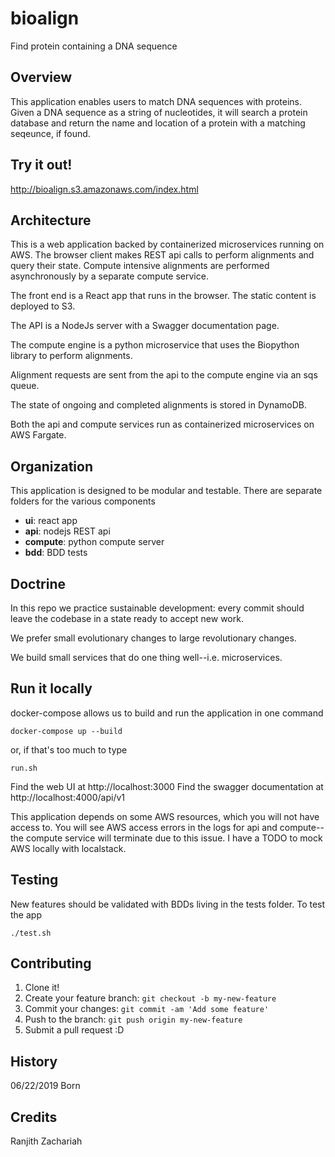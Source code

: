 # bioalign
Find protein containing a DNA sequence

## Overview
This application enables users to match DNA sequences with proteins. Given a DNA sequence as a string of nucleotides, it will search a protein database and return the name and location of a protein with a matching seqeunce, if found.

## Try it out!
http://bioalign.s3.amazonaws.com/index.html

## Architecture
This is a web application backed by containerized microservices running on AWS. The browser client makes REST api calls to perform alignments and query their state. Compute intensive alignments are performed asynchronously by a separate compute service.

The front end is a React app that runs in the browser. The static content is deployed to S3.

The API is a NodeJs server with a Swagger documentation page.

The compute engine is a python microservice that uses the Biopython library to perform alignments.

Alignment requests are sent from the api to the compute engine via an sqs queue.

The state of ongoing and completed alignments is stored in DynamoDB.

Both the api and compute services run as containerized microservices on AWS Fargate.

## Organization

This application is designed to be modular and testable. There are separate folders for the various components

- **ui**: react app
- **api**: nodejs REST api
- **compute**: python compute server
- **bdd**: BDD tests

## Doctrine
In this repo we practice sustainable development: every commit should leave the codebase in a state ready to accept new work.

We prefer small evolutionary changes to large revolutionary changes.

We build small services that do one thing well--i.e. microservices.

## Run it locally
docker-compose allows us to build and run the application in one command
```
docker-compose up --build
```
or, if that's too much to type
```
run.sh
```
Find the web UI at http://localhost:3000
Find the swagger documentation at http://localhost:4000/api/v1

This application depends on some AWS resources, which you will not have access to. You will see AWS access errors in the logs for api and compute--the compute service will terminate due to this issue. I have a TODO to mock AWS locally with localstack.

## Testing 
New features should be validated with BDDs living in the tests folder. To test the app
```
./test.sh
```

## Contributing
1. Clone it!
2. Create your feature branch: `git checkout -b my-new-feature`
3. Commit your changes: `git commit -am 'Add some feature'`
4. Push to the branch: `git push origin my-new-feature`
5. Submit a pull request :D

## History
06/22/2019    Born

## Credits
Ranjith Zachariah
